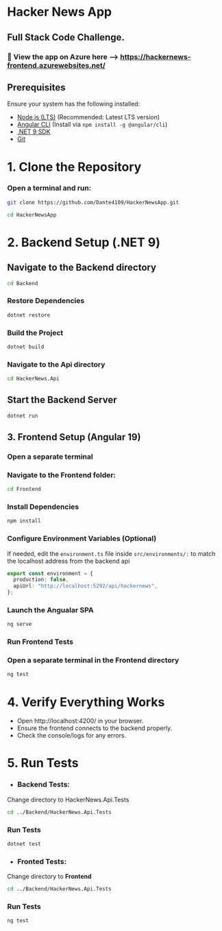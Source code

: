 # Hacker News App

## Full Stack Code Challenge.

### :rocket: View the app on Azure here --> https://hackernews-frontend.azurewebsites.net/ 

## Prerequisites

Ensure your system has the following installed:

- [Node.js (LTS)](https://nodejs.org/) (Recommended: Latest LTS version)
- [Angular CLI](https://angular.io/cli) (Install via `npm install -g @angular/cli`)
- [.NET 9 SDK](https://dotnet.microsoft.com/)
- [Git](https://git-scm.com/)

# 1. Clone the Repository

### Open a terminal and run:

```sh
git clone https://github.com/Dante4109/HackerNewsApp.git

cd HackerNewsApp
```

# 2. Backend Setup (.NET 9)

## Navigate to the **Backend** directory

```sh
cd Backend
```

### Restore Dependencies

```sh
dotnet restore
```

### Build the Project

```sh
dotnet build
```

### Navigate to the Api directory

```sh
cd HackerNews.Api
```

## Start the Backend Server

```sh
dotnet run
```

## 3. Frontend Setup (Angular 19)

### Open a separate terminal

### Navigate to the **Frontend** folder:

```sh
cd Frontend
```

### Install Dependencies

```sh
npm install
```

### Configure Environment Variables (Optional)

If needed, edit the `environment.ts` file inside `src/environments/:`
to match the localhost address from the backend api

```typescript
export const environment = {
  production: false,
  apiUrl: "http://localhost:5292/api/hackernews",
};
```

### Launch the Angualar SPA

```sh
ng serve
```

### Run Frontend Tests

### Open a separate terminal in the **Frontend** directory

```sh
ng test
```

# 4. Verify Everything Works

- Open http://localhost:4200/ in your browser.
- Ensure the frontend connects to the backend properly.
- Check the console/logs for any errors.

# 5. Run Tests

- ### Backend Tests:

Change directory to HackerNews.Api.Tests

```sh
cd ../Backend/HackerNews.Api.Tests
```

### Run Tests

```sh
dotnet test
```

- ### Fronted Tests:

Change directory to **Frontend**

```sh
cd ../Backend/HackerNews.Api.Tests
```

### Run Tests

```sh
ng test
```
